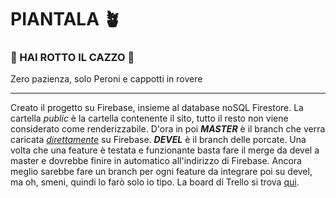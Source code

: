 # PIANTALA 🪴
### 🌠 HAI ROTTO IL CAZZO 🌠
Zero pazienza, solo Peroni e cappotti in rovere

---

Creato il progetto su Firebase, insieme al database noSQL Firestore.
La cartella _public_ è la cartella contenente il sito, tutto il resto non viene considerato come renderizzabile.
D'ora in poi ___MASTER___ è il branch che verra caricata <u>_direttamente_</u> su Firebase.
___DEVEL___ è il branch delle porcate.
Una volta che una feature è testata e funzionante basta fare il merge da devel a master e dovrebbe finire in automatico all'indirizzo di Firebase.
Ancora meglio sarebbe fare un branch per ogni feature da integrare poi su devel, ma oh, smeni, quindi lo farò solo io tipo.
La board di Trello si trova [qui](https://trello.com/b/hGZ7Y1HF/piantala).
